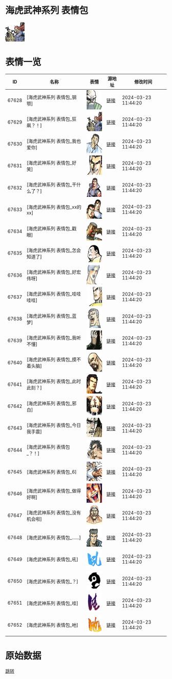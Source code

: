 # 海虎武神系列 表情包

<img src="./cover.png" height="60" alt="cover" />

# 表情一览

|ID|名称|表情|源地址|修改时间|
|----|----|----|----|----|
|67628|[海虎武神系列 表情包_钢颚]|<img src="./pic/067628_%5B海虎武神系列 表情包_钢颚%5D.png" height="60" alt="钢颚"/>|[链接](https://i0.hdslb.com/bfs/garb/a158ddc9cc8ef2d18219a7055cf977c469c22644.png)|2024-03-23 11:44:20|
|67629|[海虎武神系列 表情包_狂飙？！]|<img src="./pic/067629_%5B海虎武神系列 表情包_狂飙？！%5D.png" height="60" alt="狂飙？！"/>|[链接](https://i0.hdslb.com/bfs/garb/ae13377166786b0ca958f0dbfe22db92ae3c499d.png)|2024-03-23 11:44:20|
|67630|[海虎武神系列 表情包_我也爱你]|<img src="./pic/067630_%5B海虎武神系列 表情包_我也爱你%5D.png" height="60" alt="我也爱你"/>|[链接](https://i0.hdslb.com/bfs/garb/fc6d0447e46c993b2a6bf8e530c2ab922c46595a.png)|2024-03-23 11:44:20|
|67631|[海虎武神系列 表情包_好笑]|<img src="./pic/067631_%5B海虎武神系列 表情包_好笑%5D.png" height="60" alt="好笑"/>|[链接](https://i0.hdslb.com/bfs/garb/6d41e10b603943e487012a507a848a07819dcdcd.png)|2024-03-23 11:44:20|
|67632|[海虎武神系列 表情包_干什么了？]|<img src="./pic/067632_%5B海虎武神系列 表情包_干什么了？%5D.png" height="60" alt="干什么了？"/>|[链接](https://i0.hdslb.com/bfs/garb/2e74f790aabac7007b4337c4d1d5e325ba17edc4.png)|2024-03-23 11:44:20|
|67633|[海虎武神系列 表情包_xx的xx]|<img src="./pic/067633_%5B海虎武神系列 表情包_xx的xx%5D.png" height="60" alt="xx的xx"/>|[链接](https://i0.hdslb.com/bfs/garb/a8cc0f1039dfd97edbe6d5057102331ddf2cd185.png)|2024-03-23 11:44:20|
|67634|[海虎武神系列 表情包_戳眼]|<img src="./pic/067634_%5B海虎武神系列 表情包_戳眼%5D.png" height="60" alt="戳眼"/>|[链接](https://i0.hdslb.com/bfs/garb/21bfc3f9ae760b88adf0d4be3be2fb940c9dfbf5.png)|2024-03-23 11:44:20|
|67635|[海虎武神系列 表情包_怎会知道了]|<img src="./pic/067635_%5B海虎武神系列 表情包_怎会知道了%5D.png" height="60" alt="怎会知道了"/>|[链接](https://i0.hdslb.com/bfs/garb/d3edfddde8a8da92677abf84cfd34e4c32af5604.png)|2024-03-23 11:44:20|
|67636|[海虎武神系列 表情包_好宏伟呀]|<img src="./pic/067636_%5B海虎武神系列 表情包_好宏伟呀%5D.png" height="60" alt="好宏伟呀"/>|[链接](https://i0.hdslb.com/bfs/garb/80892a0fac11df5ec35193d5b467fd5699a332a8.png)|2024-03-23 11:44:20|
|67637|[海虎武神系列 表情包_哇哇哇哇]|<img src="./pic/067637_%5B海虎武神系列 表情包_哇哇哇哇%5D.png" height="60" alt="哇哇哇哇"/>|[链接](https://i0.hdslb.com/bfs/garb/cd3bd445a8633f243e4db181cc59316f0828dee8.png)|2024-03-23 11:44:20|
|67638|[海虎武神系列 表情包_蓝梦]|<img src="./pic/067638_%5B海虎武神系列 表情包_蓝梦%5D.png" height="60" alt="蓝梦"/>|[链接](https://i0.hdslb.com/bfs/garb/1c7d1f3b3857c815e372e8fe1963da0f13cbfe8b.png)|2024-03-23 11:44:20|
|67639|[海虎武神系列 表情包_我听不懂]|<img src="./pic/067639_%5B海虎武神系列 表情包_我听不懂%5D.png" height="60" alt="我听不懂"/>|[链接](https://i0.hdslb.com/bfs/garb/6fd4038c0f6b2bf34187cae3f9d246324e1d7afa.png)|2024-03-23 11:44:20|
|67640|[海虎武神系列 表情包_摸不着头脑]|<img src="./pic/067640_%5B海虎武神系列 表情包_摸不着头脑%5D.png" height="60" alt="摸不着头脑"/>|[链接](https://i0.hdslb.com/bfs/garb/4fd8e6964e330852a7893f3d43ee0ee989c243c3.png)|2024-03-23 11:44:20|
|67641|[海虎武神系列 表情包_此时此刻？]|<img src="./pic/067641_%5B海虎武神系列 表情包_此时此刻？%5D.png" height="60" alt="此时此刻？"/>|[链接](https://i0.hdslb.com/bfs/garb/6df1fcc36a95962b72c463e00d5a45d88e02fe42.png)|2024-03-23 11:44:20|
|67642|[海虎武神系列 表情包_邪白]|<img src="./pic/067642_%5B海虎武神系列 表情包_邪白%5D.png" height="60" alt="邪白"/>|[链接](https://i0.hdslb.com/bfs/garb/500ddc0a8280834e885e13a49519a17bdf5439a8.png)|2024-03-23 11:44:20|
|67643|[海虎武神系列 表情包_今日我手震]|<img src="./pic/067643_%5B海虎武神系列 表情包_今日我手震%5D.png" height="60" alt="今日我手震"/>|[链接](https://i0.hdslb.com/bfs/garb/f3b31dc93303a3520c327e3d341e8ea01d7e1450.png)|2024-03-23 11:44:20|
|67644|[海虎武神系列 表情包_？！]|<img src="./pic/067644_%5B海虎武神系列 表情包_？！%5D.png" height="60" alt="？！"/>|[链接](https://i0.hdslb.com/bfs/garb/18fc6b56bee97cc5077c396c7ff2743ec76144e9.png)|2024-03-23 11:44:20|
|67645|[海虎武神系列 表情包_6]|<img src="./pic/067645_%5B海虎武神系列 表情包_6%5D.png" height="60" alt="6"/>|[链接](https://i0.hdslb.com/bfs/garb/971ca34907b9c0addfb235a7d7045def0d63433c.png)|2024-03-23 11:44:20|
|67646|[海虎武神系列 表情包_做得好啊]|<img src="./pic/067646_%5B海虎武神系列 表情包_做得好啊%5D.png" height="60" alt="做得好啊"/>|[链接](https://i0.hdslb.com/bfs/garb/827261118922755e1541639b15adf5ffc19dea23.png)|2024-03-23 11:44:20|
|67647|[海虎武神系列 表情包_没有机会啦]|<img src="./pic/067647_%5B海虎武神系列 表情包_没有机会啦%5D.png" height="60" alt="没有机会啦"/>|[链接](https://i0.hdslb.com/bfs/garb/a13b00e41c64d3999d0f60f6d6099b7c40e3b015.png)|2024-03-23 11:44:20|
|67648|[海虎武神系列 表情包_......]|<img src="./pic/067648_%5B海虎武神系列 表情包_......%5D.png" height="60" alt="......"/>|[链接](https://i0.hdslb.com/bfs/garb/f4c75e1241664336c21ed59e5c77b8b67c70ca4d.png)|2024-03-23 11:44:20|
|67649|[海虎武神系列 表情包_吼]|<img src="./pic/067649_%5B海虎武神系列 表情包_吼%5D.png" height="60" alt="吼"/>|[链接](https://i0.hdslb.com/bfs/garb/ca123d6723427b1c77f939ea8bcfc2ef86816f00.png)|2024-03-23 11:44:20|
|67650|[海虎武神系列 表情包_？]|<img src="./pic/067650_%5B海虎武神系列 表情包_？%5D.png" height="60" alt="？"/>|[链接](https://i0.hdslb.com/bfs/garb/746abc20834853ab7433281d093ea9cf098d28b0.png)|2024-03-23 11:44:20|
|67651|[海虎武神系列 表情包_哇]|<img src="./pic/067651_%5B海虎武神系列 表情包_哇%5D.png" height="60" alt="哇"/>|[链接](https://i0.hdslb.com/bfs/garb/0fb4f074683d4904554b7ecd160fb4ae4a25f5c9.png)|2024-03-23 11:44:20|
|67652|[海虎武神系列 表情包_吔]|<img src="./pic/067652_%5B海虎武神系列 表情包_吔%5D.png" height="60" alt="吔"/>|[链接](https://i0.hdslb.com/bfs/garb/7c73763ec526f586ee1f7d28dce7f4f74df0c8ad.png)|2024-03-23 11:44:20|

# 原始数据

[跳转](./raw.json)

